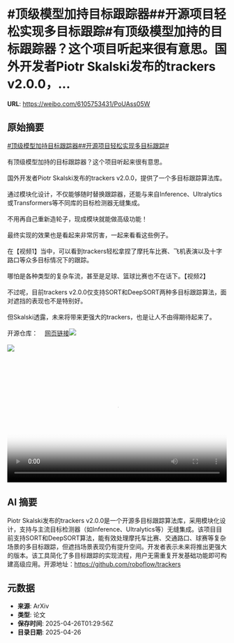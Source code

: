 # #顶级模型加持目标跟踪器##开源项目轻松实现多目标跟踪#有顶级模型加持的目标跟踪器？这个项目听起来很有意思。国外开发者Piotr Skalski发布的trackers v2.0.0，...

**URL**: https://weibo.com/6105753431/PoUAss05W

## 原始摘要

<a href="https://m.weibo.cn/search?containerid=231522type%3D1%26t%3D10%26q%3D%23%E9%A1%B6%E7%BA%A7%E6%A8%A1%E5%9E%8B%E5%8A%A0%E6%8C%81%E7%9B%AE%E6%A0%87%E8%B7%9F%E8%B8%AA%E5%99%A8%23&amp;extparam=%23%E9%A1%B6%E7%BA%A7%E6%A8%A1%E5%9E%8B%E5%8A%A0%E6%8C%81%E7%9B%AE%E6%A0%87%E8%B7%9F%E8%B8%AA%E5%99%A8%23" data-hide=""><span class="surl-text">#顶级模型加持目标跟踪器#</span></a><a href="https://m.weibo.cn/search?containerid=231522type%3D1%26t%3D10%26q%3D%23%E5%BC%80%E6%BA%90%E9%A1%B9%E7%9B%AE%E8%BD%BB%E6%9D%BE%E5%AE%9E%E7%8E%B0%E5%A4%9A%E7%9B%AE%E6%A0%87%E8%B7%9F%E8%B8%AA%23&amp;extparam=%23%E5%BC%80%E6%BA%90%E9%A1%B9%E7%9B%AE%E8%BD%BB%E6%9D%BE%E5%AE%9E%E7%8E%B0%E5%A4%9A%E7%9B%AE%E6%A0%87%E8%B7%9F%E8%B8%AA%23" data-hide=""><span class="surl-text">#开源项目轻松实现多目标跟踪#</span></a><br><br>有顶级模型加持的目标跟踪器？这个项目听起来很有意思。<br><br>国外开发者Piotr Skalski发布的trackers v2.0.0，提供了一个多目标跟踪算法库。<br><br>通过模块化设计，不仅能够随时替换跟踪器，还能与来自Inference、Ultralytics或Transformers等不同库的目标检测器无缝集成。<br><br>不用再自己重新造轮子，现成模块就能做高级功能！<br><br>最终实现的效果也是看起来非常厉害，一起来看看这些例子。<br><br>在【视频1】当中，可以看到trackers轻松拿捏了摩托车比赛、飞机表演以及十字路口等众多目标情况下的跟踪。<br><br>哪怕是各种类型的复杂车流，甚至是足球、篮球比赛也不在话下。【视频2】<br><br>不过呢，目前trackers v2.0.0仅支持SORT和DeepSORT两种多目标跟踪算法，面对遮挡的表现也不是特别好。<br><br>但Skalski透露，未来将带来更强大的trackers，也是让人不由得期待起来了。<br><br>开源仓库：<a href="https://weibo.cn/sinaurl?u=https%3A%2F%2Fgithub.com%2Froboflow%2Ftrackers" data-hide=""><span class="url-icon"><img style="width: 1rem;height: 1rem" src="https://h5.sinaimg.cn/upload/2015/09/25/3/timeline_card_small_web_default.png" referrerpolicy="no-referrer"></span><span class="surl-text">网页链接</span></a><img style="" src="https://tvax1.sinaimg.cn/large/006Fd7o3ly1i0t70hy91qj31hc0u0wgv.jpg" referrerpolicy="no-referrer"><br><br><img style="" src="https://tvax3.sinaimg.cn/large/006Fd7o3ly1i0t70g4oh4j31hc0u0te6.jpg" referrerpolicy="no-referrer"><br><br><br clear="both"><div style="clear: both"></div><video controls="controls" poster="https://tvax1.sinaimg.cn/orj480/006Fd7o3ly1i0t70ihh72j31hc0u0wgv.jpg" style="width: 100%"><source src="https://f.video.weibocdn.com/o0/S58LpMiRlx08nKDBFoEg01041200d06V0E010.mp4?label=mp4_720p&amp;template=1280x720.25.0&amp;ori=0&amp;ps=1CwnkDw1GXwCQx&amp;Expires=1745634577&amp;ssig=bmVoOwieXe&amp;KID=unistore,video"><source src="https://f.video.weibocdn.com/o0/fY6ddOjflx08nKDAv3N6010412006YpL0E010.mp4?label=mp4_hd&amp;template=852x480.25.0&amp;ori=0&amp;ps=1CwnkDw1GXwCQx&amp;Expires=1745634577&amp;ssig=S0Rl8myKQZ&amp;KID=unistore,video"><source src="https://f.video.weibocdn.com/o0/PrKcgatGlx08nKDAx080010412004rh70E010.mp4?label=mp4_ld&amp;template=640x360.25.0&amp;ori=0&amp;ps=1CwnkDw1GXwCQx&amp;Expires=1745634577&amp;ssig=c6U3R8nEI3&amp;KID=unistore,video"><p>视频无法显示，请前往<a href="https://video.weibo.com/show?fid=1034%3A5159372808978446" target="_blank" rel="noopener noreferrer">微博视频</a>观看。</p></video>

## AI 摘要

Piotr Skalski发布的trackers v2.0.0是一个开源多目标跟踪算法库，采用模块化设计，支持与主流目标检测器（如Inference、Ultralytics等）无缝集成。该项目目前支持SORT和DeepSORT算法，能有效处理摩托车比赛、交通路口、球赛等复杂场景的多目标跟踪，但遮挡场景表现仍有提升空间。开发者表示未来将推出更强大的版本。该工具简化了多目标跟踪的实现流程，用户无需重复开发基础功能即可构建高级应用。开源地址：https://github.com/roboflow/trackers

## 元数据

- **来源**: ArXiv
- **类型**: 论文
- **保存时间**: 2025-04-26T01:29:56Z
- **目录日期**: 2025-04-26
